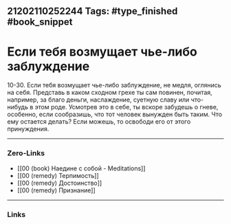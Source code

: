 21202110252244
Tags: #type_finished #book_snippet 
---
# Если тебя возмущает чье-либо заблуждение

 10-30. Если тебя возмущает чье-либо заблуждение, не медля, оглянись на себя. Представь в каком сходном грехе ты сам повинен, почитая, например, за благо деньги, наслаждение, суетную славу или что-нибудь в этом роде. Усмотрев это в себе, ты вскоре забудешь о гневе, особенно, если сообразишь, что тот человек вынужден быть таким. Что ему остается делать? Если можешь, то освободи его от этого принуждения. 

---
### Zero-Links
 - [[00 (book) Наедине с собой - Meditations]]
 - [[00 (remedy) Терпимость]]
 - [[00 (remedy) Достоинство]]
 - [[00 (remedy) Признание]]
---
### Links
